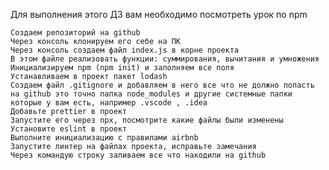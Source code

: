 Для выполнения этого ДЗ вам необходимо посмотреть урок по npm



    Создаем репозиторий на github
    Через консоль клонируем его себе на ПК
    Через консоль создаем файл index.js в корне проекта
    В этом файле реализовать функции: суммирования, вычитания и умножения
    Инициализируем npm (npm init) и заполняем все поля
    Устанавливаем в проект пакет lodash
    Создаем файл .gitignore и добавляем в него все что не должно попасть на github это точно папка node_modules и другие системные папки которые у вам есть, например .vscode , .idea
    Добавьте prettier в проект
    Запустите его через npx, посмотрите какие файлы были изменены
    Установите eslint в проект
    Выполните инициализацию с правилами airbnb
    Запустите линтер на файлах проекта, исправьте замечания
    Через командую строку заливаем все что накодили на github